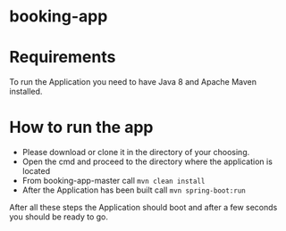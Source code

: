 # booking-app
Requirements
=============
To run the Application you need to have Java 8 and Apache Maven installed.

How to run the app
==================
- Please download or clone it in the directory of your choosing.
- Open the cmd and proceed to the directory where the application is located
- From booking-app-master call `mvn clean install`
- After the Application has been built call `mvn spring-boot:run`

After all these steps the Application should boot and after a few seconds you should be ready to go.
